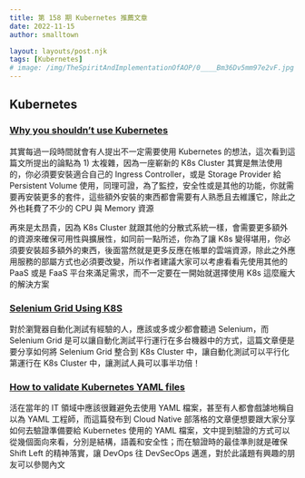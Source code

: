 ```yaml
---
title: 第 158 期 Kubernetes 推薦文章
date: 2022-11-15
author: smalltown

layout: layouts/post.njk
tags: [Kubernetes]
# image: /img/TheSpiritAndImplementationOfAOP/0____Bm36Dv5mm97e2vF.jpg
---
```


<!-- summary -->

## Kubernetes
### [Why you shouldn’t use Kubernetes](https://medium.paulbrissaud.fr/why-you-shouldnt-use-kubernetes-6004493259ae)

其實每過一段時間就會有人提出不一定需要使用 Kubernetes 的想法，這次看到這篇文所提出的論點為 1) 太複雜，因為一座嶄新的 K8s Cluster 其實是無法使用的，你必須要安裝適合自己的 Ingress Controller，或是 Storage Provider 給 Persistent Volume 使用，同理可證，為了監控，安全性或是其他的功能，你就需要再安裝更多的套件，這些額外安裝的東西都會需要有人熟悉且去維護它，除此之外也耗費了不少的 CPU 與 Memory 資源
<!-- summary -->

再來是太昂貴，因為 K8s Cluster 就跟其他的分散式系統一樣，會需要更多額外的資源來確保可用性與擴展性，如同前一點所述，你為了讓 K8s 變得堪用，你必須要安裝超多額外的東西，後面當然就是更多反應在帳單的雲端資源，除此之外應用服務的部屬方式也必須要改變，所以作者建議大家可以考慮看看先使用其他的 PaaS 或是 FaaS 平台來滿足需求，而不一定要在一開始就選擇使用 K8s 這麼龐大的解決方案

### [Selenium Grid Using K8S](https://medium.com/@mohdjeeshan007/selenium-grid-using-k8s-fe01e1f84456)

對於瀏覽器自動化測試有經驗的人，應該或多或少都會聽過 Selenium，而 Selenium Grid 是可以讓自動化測試平行運行在多台機器中的方式，這篇文章便是要分享如何將 Selenium Grid 整合到 K8s Cluster 中，讓自動化測試可以平行化第運行在 K8s Cluster 中，讓測試人員可以事半功倍！

### [How to validate Kubernetes YAML files](https://www.cncf.io/blog/2022/11/11/how-to-validate-kubernetes-yaml-files/)

活在當年的 IT 領域中應該很難避免去使用 YAML 檔案，甚至有人都會戲謔地稱自以為 YAML 工程師，而這篇發布到 Cloud Native 部落格的文章便想要跟大家分享如何去驗證準備要給 Kubernetes 使用的 YAML 檔案，文中提到驗證的方式可以從幾個面向來看，分別是結構，語義和安全性；而在驗證時的最佳準則就是確保 Shift Left 的精神落實，讓 DevOps 往 DevSecOps 邁進，對於此議題有興趣的朋友可以參閱內文